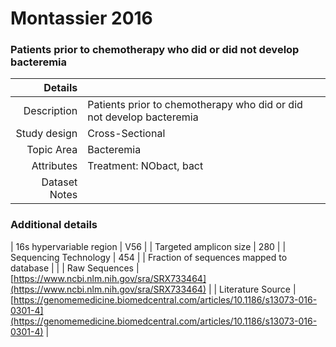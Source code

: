 # Montassier 2016

### Patients prior to chemotherapy who did or did not develop bacteremia


| Details        |             |
| -------------: |-------------|
| Description      | Patients prior to chemotherapy who did or did not develop bacteremia |
| Study design | Cross-Sectional |
| Topic Area | Bacteremia|
| Attributes | Treatment: NObact, bact|
| Dataset Notes | 

### Additional details

| 16s hypervariable region | V56 |
| Targeted amplicon size | 280 |
| Sequencing Technology | 454 |
| Fraction of sequences mapped to database |  |
| Raw Sequences | [https://www.ncbi.nlm.nih.gov/sra/SRX733464](https://www.ncbi.nlm.nih.gov/sra/SRX733464) |
| Literature Source | [https://genomemedicine.biomedcentral.com/articles/10.1186/s13073-016-0301-4](https://genomemedicine.biomedcentral.com/articles/10.1186/s13073-016-0301-4) |